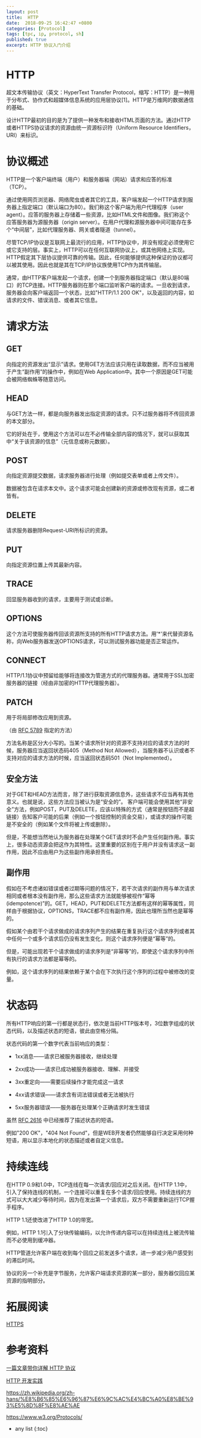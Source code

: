 ```yaml
---
layout: post
title:  HTTP
date:  2018-09-25 16:42:47 +0800
categories: [Protocol]
tags: [tpc, ip, protocol, sh]
published: true
excerpt: HTTP 协议入门介绍
---
```


# HTTP

超文本传输协议（英文：HyperText Transfer Protocol，缩写：HTTP）是一种用于分布式、协作式和超媒体信息系统的应用层协议[1]。HTTP是万维网的数据通信的基础。

设计HTTP最初的目的是为了提供一种发布和接收HTML页面的方法。通过HTTP或者HTTPS协议请求的资源由统一资源标识符（Uniform Resource Identifiers，URI）来标识。

# 协议概述

HTTP是一个客户端终端（用户）和服务器端（网站）请求和应答的标准（TCP）。

通过使用网页浏览器、网络爬虫或者其它的工具，客户端发起一个HTTP请求到服务器上指定端口（默认端口为80）。我们称这个客户端为用户代理程序（user agent）。应答的服务器上存储着一些资源，比如HTML文件和图像。我们称这个应答服务器为源服务器（origin server）。在用户代理和源服务器中间可能存在多个“中间层”，比如代理服务器、网关或者隧道（tunnel）。

尽管TCP/IP协议是互联网上最流行的应用，HTTP协议中，并没有规定必须使用它或它支持的层。事实上，HTTP可以在任何互联网协议上，或其他网络上实现。HTTP假定其下层协议提供可靠的传输。因此，任何能够提供这种保证的协议都可以被其使用。因此也就是其在TCP/IP协议族使用TCP作为其传输层。

通常，由HTTP客户端发起一个请求，创建一个到服务器指定端口（默认是80端口）的TCP连接。HTTP服务器则在那个端口监听客户端的请求。一旦收到请求，服务器会向客户端返回一个状态，比如"HTTP/1.1 200 OK"，以及返回的内容，如请求的文件、错误消息、或者其它信息。

# 请求方法

## GET

向指定的资源发出“显示”请求。使用GET方法应该只用在读取数据，而不应当被用于产生“副作用”的操作中，例如在Web Application中。其中一个原因是GET可能会被网络蜘蛛等随意访问。

## HEAD

与GET方法一样，都是向服务器发出指定资源的请求。只不过服务器将不传回资源的本文部分。

它的好处在于，使用这个方法可以在不必传输全部内容的情况下，就可以获取其中“关于该资源的信息”（元信息或称元数据）。

## POST

向指定资源提交数据，请求服务器进行处理（例如提交表单或者上传文件）。

数据被包含在请求本文中。这个请求可能会创建新的资源或修改现有资源，或二者皆有。

## DELETE

请求服务器删除Request-URI所标识的资源。

## PUT

向指定资源位置上传其最新内容。

## TRACE

回显服务器收到的请求，主要用于测试或诊断。

## OPTIONS

这个方法可使服务器传回该资源所支持的所有HTTP请求方法。用'*'来代替资源名称，向Web服务器发送OPTIONS请求，可以测试服务器功能是否正常运作。

## CONNECT

HTTP/1.1协议中预留给能够将连接改为管道方式的代理服务器。通常用于SSL加密服务器的链接（经由非加密的HTTP代理服务器）。

## PATCH

用于将局部修改应用到资源。

（由 [RFC 5789](https://tools.ietf.org/html/rfc5789) 指定的方法）

方法名称是区分大小写的。当某个请求所针对的资源不支持对应的请求方法的时候，服务器应当返回状态码405（Method Not Allowed），当服务器不认识或者不支持对应的请求方法的时候，应当返回状态码501（Not Implemented）。

## 安全方法

对于GET和HEAD方法而言，除了进行获取资源信息外，这些请求不应当再有其他意义。也就是说，这些方法应当被认为是“安全的”。 客户端可能会使用其他“非安全”方法，例如POST，PUT及DELETE，应该以特殊的方式（通常是按钮而不是超链接）告知客户可能的后果（例如一个按钮控制的资金交易），或请求的操作可能是不安全的（例如某个文件将被上传或删除）。

但是，不能想当然地认为服务器在处理某个GET请求时不会产生任何副作用。事实上，很多动态资源会把这作为其特性。这里重要的区别在于用户并没有请求这一副作用，因此不应由用户为这些副作用承担责任。

## 副作用

假如在不考虑诸如错误或者过期等问题的情况下，若干次请求的副作用与单次请求相同或者根本没有副作用，那么这些请求方法就能够被视作“幂等(idempotence)”的。GET，HEAD，PUT和DELETE方法都有这样的幂等属性，同样由于根据协议，OPTIONS，TRACE都不应有副作用，因此也理所当然也是幂等的。

假如某个由若干个请求做成的请求序列产生的结果在重复执行这个请求序列或者其中任何一个或多个请求后仍没有发生变化，则这个请求序列便是“幂等”的。

但是，可能出现若干个请求做成的请求序列是“非幂等”的，即使这个请求序列中所有执行的请求方法都是幂等的。

例如，这个请求序列的结果依赖于某个会在下次执行这个序列的过程中被修改的变量。

# 状态码

所有HTTP响应的第一行都是状态行，依次是当前HTTP版本号，3位数字组成的状态代码，以及描述状态的短语，彼此由空格分隔。

状态代码的第一个数字代表当前响应的类型：

- 1xx消息——请求已被服务器接收，继续处理

- 2xx成功——请求已成功被服务器接收、理解、并接受

- 3xx重定向——需要后续操作才能完成这一请求

- 4xx请求错误——请求含有词法错误或者无法被执行

- 5xx服务器错误——服务器在处理某个正确请求时发生错误

虽然 [RFC 2616](https://tools.ietf.org/html/rfc2616) 中已经推荐了描述状态的短语。

例如"200 OK"，"404 Not Found"，但是WEB开发者仍然能够自行决定采用何种短语，用以显示本地化的状态描述或者自定义信息。

# 持续连线

在HTTP 0.9和1.0中，TCP连线在每一次请求/回应对之后关闭。在HTTP 1.1中，引入了保持连线的机制，一个连接可以重复在多个请求/回应使用。持续连线的方式可以大大减少等待时间，因为在发出第一个请求后，双方不需要重新运行TCP握手程序。

HTTP 1.1还使改进了HTTP 1.0的带宽。 

例如，HTTP 1.1引入了分块传输编码，以允许传递内容可以在持续连线上被流传输而不必使用到缓冲器。

HTTP管道允许客户端在收到每个回应之前发送多个请求，进一步减少用户感受到的滞后时间。

协议的另一个补充是字节服务，允许客户端请求资源的某一部分，服务器仅回应某资源的指明部分。

# 拓展阅读

[HTTPS](https://houbb.github.io/2018/08/25/https)

# 参考资料

[一篇文章带你详解 HTTP 协议](https://www.jianshu.com/p/6e9e4156ece3)

[HTTP 开发实践](https://developer.mozilla.org/zh-CN/docs/Web/HTTP)

https://zh.wikipedia.org/zh-hans/%E8%B6%85%E6%96%87%E6%9C%AC%E4%BC%A0%E8%BE%93%E5%8D%8F%E8%AE%AE

https://www.w3.org/Protocols/

* any list
{:toc}